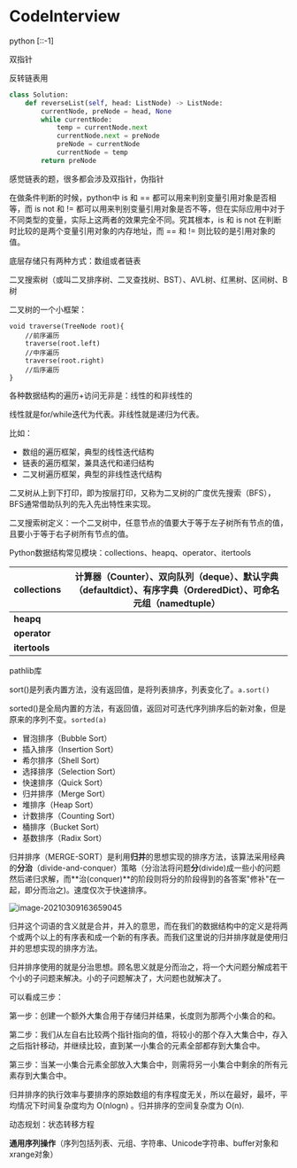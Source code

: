 <h1>CodeInterview</h1>

python [::-1]

双指针

反转链表用

```python
class Solution:
    def reverseList(self, head: ListNode) -> ListNode:
        currentNode, preNode = head, None
        while currentNode:
            temp = currentNode.next
            currentNode.next = preNode
            preNode = currentNode
            currentNode = temp
        return preNode
```

感觉链表的题，很多都会涉及双指针，伪指针



在做条件判断的时候，python中 is 和 == 都可以用来判别变量引用对象是否相等，而 is not 和 != 都可以用来判别变量引用对象是否不等，但在实际应用中对于不同类型的变量，实际上这两者的效果完全不同。究其根本，is 和 is not 在判断时比较的是两个变量引用对象的内存地址，而 == 和 != 则比较的是引用对象的值。



底层存储只有两种方式：数组或者链表

二叉搜索树（或叫二叉排序树、二叉查找树、BST）、AVL树、红黑树、区间树、B树

二叉树的一个小框架：

```
void traverse(TreeNode root){
	//前序遍历
	traverse(root.left)
	//中序遍历
	traverse(root.right)
	//后序遍历
}
```





各种数据结构的遍历+访问无非是：线性的和非线性的

线性就是for/while迭代为代表。非线性就是递归为代表。

比如：

* 数组的遍历框架，典型的线性迭代结构
* 链表的遍历框架，兼具迭代和递归结构
* 二叉树遍历框架，典型的非线性迭代结构



二叉树从上到下打印，即为按层打印，又称为二叉树的广度优先搜索（BFS），BFS通常借助队列的先入先出特性来实现。

二叉搜索树定义：一个二叉树中，任意节点的值要大于等于左子树所有节点的值，且要小于等于右子树所有节点的值。



Python数据结构常见模块：collections、heapq、operator、itertools

| collections   | **计算器（Counter）、双向队列（deque）、默认字典（defaultdict）、有序字典（OrderedDict）、可命名元组（namedtuple）** |
| ------------- | ------------------------------------------------------------ |
| **heapq**     |                                                              |
| **operator**  |                                                              |
| **itertools** |                                                              |

pathlib库



sort()是列表内置方法，没有返回值，是将列表排序，列表变化了。`a.sort()`

sorted()是全局内置的方法，有返回值，返回对可迭代序列排序后的新对象，但是原来的序列不变。`sorted(a)`

- 冒泡排序（Bubble Sort）
- 插入排序（Insertion Sort）
- 希尔排序（Shell Sort）
- 选择排序（Selection Sort）
- 快速排序（Quick Sort）
- 归并排序（Merge Sort）
- 堆排序（Heap Sort）
- 计数排序（Counting Sort）
- 桶排序（Bucket Sort）
- 基数排序（Radix Sort）

归并排序（MERGE-SORT）是利用**归并**的思想实现的排序方法，该算法采用经典的**分治**（divide-and-conquer）策略（分治法将问题**分**(divide)成一些小的问题然后递归求解，而**治(conquer)**的阶段则将分的阶段得到的各答案"修补"在一起，即分而治之)。速度仅次于快速排序。

![image-20210309163659045](C:\Users\daluzi\AppData\Roaming\Typora\typora-user-images\image-20210309163659045.png)

归并这个词语的含义就是合并，并入的意思，而在我们的数据结构中的定义是将两个或两个以上的有序表和成一个新的有序表。而我们这里说的归并排序就是使用归并的思想实现的排序方法。

归并排序使用的就是分治思想。顾名思义就是分而治之，将一个大问题分解成若干个小的子问题来解决。小的子问题解决了，大问题也就解决了。

可以看成三步：

第一步：创建一个额外大集合用于存储归并结果，长度则为那两个小集合的和。

第二步：我们从左自右比较两个指针指向的值，将较小的那个存入大集合中，存入之后指针移动，并继续比较，直到某一小集合的元素全部都存到大集合中。

第三步：当某一小集合元素全部放入大集合中，则需将另一小集合中剩余的所有元素存到大集合中。

归并排序的执行效率与要排序的原始数组的有序程度无关，所以在最好，最坏，平均情况下时间复杂度均为 O(nlogn) 。归并排序的空间复杂度为 O(n).



动态规划：状态转移方程



<b>通用序列操作</b>（序列包括列表、元组、字符串、Unicode字符串、buffer对象和xrange对象）

